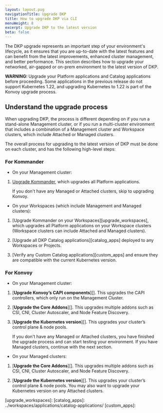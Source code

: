 ```yaml
---
layout: layout.pug
navigationTitle: Upgrade DKP
title: How to upgrade DKP via CLI
menuWeight: 8
excerpt: Upgrade DKP to the latest version
beta: false
---
```


The DKP upgrade represents an important step of your environment's lifecycle, as it ensures that you are up-to-date with the latest features and can benefit from the latest improvements, enhanced cluster management, and better performance. This section describes how to upgrade your networked, air-gapped or on-prem environment to the latest version of DKP.

<p class="message--warning"><strong>WARNING: </strong>Upgrade your Platform applications and Catalog applications before proceeding. Some applications in the previous release do not support Kubernetes 1.22, and upgrading Kubernetes to 1.22 is part of the Konvoy upgrade process.
</p>

## Understand the upgrade process

When upgrading DKP, the process is different depending on if you run a stand-alone Management cluster, or if you run a multi-cluster environment that includes a combination of a Management cluster and Workspace clusters, which include Attached or Managed clusters.

The overall process for upgrading to the latest version of DKP must be done on each cluster, and has the following high-level steps:

### For Kommander

* On your Management cluster:

1.  [Upgrade Kommander][upgrade_kommander], which upgrades all Platform applications.

    If you don't have any Managed or Attached clusters, skip to upgrading Konvoy.

* On your Workspaces (which include Management and Managed clusters):

1.  [Upgrade Kommander on your Workspaces][upgrade_workspaces], which upgrades all Platform applications on your Workspace clusters (Workspace clusters can include Attached and Managed clusters).

1.  [Upgrade all DKP Catalog applications][catalog_apps] deployed to any Workspaces or Projects.

1.  [Verify any Custom Catalog applications][custom_apps] and ensure they are compatible with the current Kubernetes version.

### For Konvoy

* On your Management cluster:

1.  [**Upgrade Konvoy’s CAPI components**][]. This upgrades the CAPI controllers, which only run on the Management Cluster.

1.  [**Upgrade the Core Addons**][]. This upgrades multiple addons such as CSI, CNI, Cluster Autoscaler, and Node Feature Discovery.

1.  [**Upgrade the Kubernetes version**][]. This upgrades your cluster’s control plane & node pools.

    If you don't have any Managed or Attached clusters, you have finished the upgrade process and can start testing your environment. If you have Managed clusters, continue with the next section.

* On your Managed clusters:

1.  [**Upgrade the Core Addons**][]. This upgrades multiple addons such as CSI, CNI, Cluster Autoscaler, and Node Feature Discovery.

1.  [**Upgrade the Kubernetes version**][]. This upgrades your cluster’s control plane & node pools. You may also want to upgrade your Kubernetes version on any Attached clusters.

[upgrade_kommander]: /dkp/kommander/2.2/dkp-upgrade/upgrade-kommander/
[upgrade_workspaces]:
[catalog_apps]: ../workspaces/applications/catalog-applications/
[custom_apps]:
